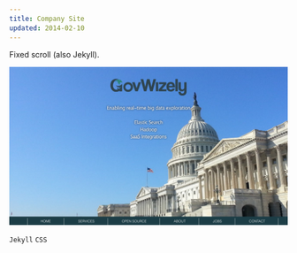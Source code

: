 ```yaml
---
title: Company Site
updated: 2014-02-10 
---
```


Fixed scroll (also Jekyll).

[![gw](../assets/stuff/gw.png)](http://www.govwizely.com/)

`Jekyll` `CSS`